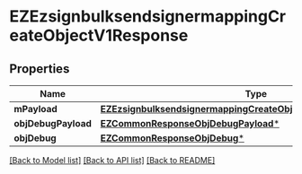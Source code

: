 # EZEzsignbulksendsignermappingCreateObjectV1Response

## Properties
Name | Type | Description | Notes
------------ | ------------- | ------------- | -------------
**mPayload** | [**EZEzsignbulksendsignermappingCreateObjectV1ResponseMPayload***](EZEzsignbulksendsignermappingCreateObjectV1ResponseMPayload.md) |  | 
**objDebugPayload** | [**EZCommonResponseObjDebugPayload***](EZCommonResponseObjDebugPayload.md) |  | [optional] 
**objDebug** | [**EZCommonResponseObjDebug***](EZCommonResponseObjDebug.md) |  | [optional] 

[[Back to Model list]](../README.md#documentation-for-models) [[Back to API list]](../README.md#documentation-for-api-endpoints) [[Back to README]](../README.md)


